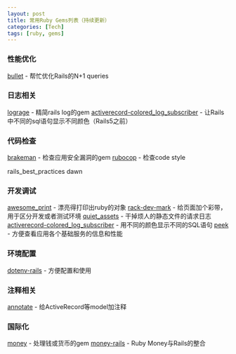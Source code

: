 ```yaml
---
layout: post
title: 常用Ruby Gems列表（持续更新）
categories: [Tech]
tags: [ruby, gems]
---
```


### 性能优化
[bullet](https://github.com/flyerhzm/bullet) - 帮忙优化Rails的N+1 queries

### 日志相关
[lograge](https://github.com/roidrage/lograge) - 精简rails log的gem
[activerecord-colored_log_subscriber](activerecord-colored_log_subscriber) - 让Rails中不同的sql语句显示不同颜色（Rails5之前）


### 代码检查
[brakeman](http://brakemanscanner.org/) - 检查应用安全漏洞的gem
[rubocop](https://github.com/bbatsov/rubocop) - 检查code style

rails_best_practices
dawn

### 开发调试
[awesome_print](https://github.com/michaeldv/awesome_print) - 漂亮得打印出ruby的对象
[rack-dev-mark](https://github.com/dtaniwaki/rack-dev-mark) - 给页面加个彩带，用于区分开发或者测试环境
[quiet_assets](https://github.com/evrone/quiet_assets) - 干掉烦人的静态文件的请求日志
[activerecord-colored_log_subscriber](https://github.com/customink/activerecord-colored_log_subscriber) - 用不同的颜色显示不同的SQL语句
[peek](https://github.com/peek/peek) - 方便查看应用各个基础服务的信息和性能

### 环境配置
[dotenv-rails](https://github.com/bkeepers/dotenv) - 方便配置和使用

### 注释相关
[annotate](https://github.com/ctran/annotate_models) - 给ActiveRecord等model加注释

### 国际化
[money](https://github.com/RubyMoney/money) - 处理钱或货币的gem
[money-rails](https://github.com/RubyMoney/money-rails) - Ruby Money与Rails的整合
